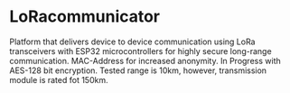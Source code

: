 # LoRacommunicator
Platform that delivers device to device communication using LoRa transceivers with
ESP32 microcontrollers for highly secure long-range communication. MAC-Address for increased anonymity. In Progress with AES-128 bit encryption. Tested range is 10km, however, transmission module is rated fot 150km. 
